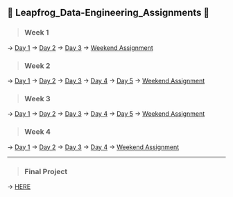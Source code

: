 ## 🐸 Leapfrog_Data-Engineering_Assignments 🐸
> ### Week 1 
  -> [Day 1](https://github.com/Saphall/Leapfrog_Data-Engineering_Assignments/tree/main/Week1/Day1) -> [Day 2](https://github.com/Saphall/Leapfrog_Data-Engineering_Assignments/tree/main/Week1/Day2) -> [Day 3](https://github.com/Saphall/Leapfrog_Data-Engineering_Assignments/tree/main/Week1/Day3) -> [Weekend Assignment](https://github.com/Saphall/Leapfrog_Data-Engineering_Assignments/tree/main/Week1/Weekend%20Assignment)
  
> ### Week 2 
  -> [Day 1](https://github.com/Saphall/Leapfrog_Data-Engineering_Assignments/tree/main/Week2/Day1) -> [Day 2](https://github.com/Saphall/Leapfrog_Data-Engineering_Assignments/tree/main/Week2/Day2) -> [Day 3](https://github.com/Saphall/Leapfrog_Data-Engineering_Assignments/tree/main/Week2/Day3) -> [Day 4](https://github.com/Saphall/Leapfrog_Data-Engineering_Assignments/tree/main/Week2/Day4) -> [Day 5](https://github.com/Saphall/Leapfrog_Data-Engineering_Assignments/tree/main/Week2/Day5) -> [Weekend Assignment](https://github.com/Saphall/Leapfrog_Data-Engineering_Assignments/tree/main/Week2/Weekend%20Assignment)
  
> ### Week 3
  -> [Day 1](https://github.com/Saphall/Leapfrog_Data-Engineering_Assignments/tree/main/Week3/Day1) -> [Day 2](https://github.com/Saphall/Leapfrog_Data-Engineering_Assignments/tree/main/Week3/Day2) -> [Day 3](https://github.com/Saphall/Leapfrog_Data-Engineering_Assignments/tree/main/Week3/Day3) -> [Day 4](https://github.com/Saphall/Leapfrog_Data-Engineering_Assignments/tree/main/Week3/Day4) -> [Day 5](https://github.com/Saphall/Leapfrog_Data-Engineering_Assignments/tree/main/Week3/Day5) -> [Weekend Assignment](https://github.com/Saphall/Leapfrog_Data-Engineering_Assignments/tree/main/Week3/Weekend%20Assignment)
  
> ### Week 4
  -> [Day 1](https://github.com/Saphall/Data-Validation-Assignments/tree/b542acb83296900d1e103ad6da3c86f2e052fa69/Day1) -> [Day 2](https://github.com/Saphall/Data-Validation-Assignments/tree/b542acb83296900d1e103ad6da3c86f2e052fa69/Day2) -> [Day 3](https://github.com/Saphall/Leapfrog_Data-Engineering_Assignments/tree/main/Week4/Data%20Visualization/Day%201) -> [Day 4](https://github.com/Saphall/Leapfrog_Data-Engineering_Assignments/tree/main/Week4/Data%20Visualization/Day%202)  -> [Weekend Assignment](https://github.com/Saphall/Leapfrog_Data-Engineering_Assignments/tree/main/Week4/Data%20Visualization/Day%203)
<hr>

> ### Final Project
  -> [HERE](https://github.com/Saphall/Yelp-ETL) 
